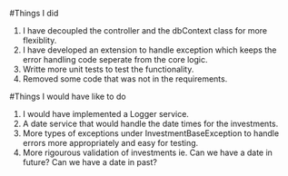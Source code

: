 #Things I did
1. I have decoupled the controller and the dbContext class for more flexiblity.
2. I have developed an extension to handle exception which keeps the error handling code seperate from the core logic.
3. Writte more unit tests to test the functionality.
4. Removed some code that was not in the requirements.

#Things I would have like to do
1. I would have implemented a Logger service.
2. A date service that would handle the date times for the investments.
3. More types of exceptions under InvestmentBaseException to handle errors more appropriately and easy for testing.
4. More rigourous validation of investments ie. Can we have a date in future? Can we have a date in past? 